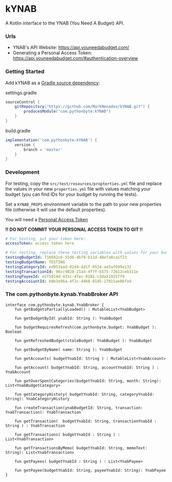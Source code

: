 # kYNAB
A Kotlin interface to the YNAB (You Need A Budget) API.

### Urls

* YNAB's API Website: https://api.youneedabudget.com/
* Generating a Personal Access Token: https://api.youneedabudget.com/#authentication-overview

### Getting Started

Add kYNAB as a [Gradle source dependency](https://blog.gradle.org/introducing-source-dependencies):

settings.gradle
```groovy
sourceControl {
    gitRepository("https://github.com/MarkNenadov/kYNAB.git") {
        producesModule("com.pythonbyte:kYNAB")
    }
}
```

build.gradle
```groovy
implementation('com.pythonbyte:kYNAB') {
    version {
        branch = 'master'
    }
}
```


### Development

For testing, copy the `src/test/resources/propterties.yml` file and replace the values in your new `properties.yml` file with values matching your budget (you can find IDs for your budget by running the tests).

Set a `KYNAB_PROPS` environment variable to the path to your new properties file (otherwise it will use the default properties).

You will need a [Personal Access Token](https://api.youneedabudget.com/#authentication-overview)

**!! DO NOT COMMIT YOUR PERSONAL ACCESS TOKEN TO GIT !!**

```yaml
# For testing, put your token here:
accessToken: access token here

# For testing, replace these testing variables with values for your budget:
testingBudgetId: 716692c6-55db-4b79-b11d-48efa0ca1f23
testingBudgetName: TESTING
testingCategoryId: ed953aad-02d4-4d1f-9524-ae5af699a132
testingTransactionId: 96cc9028-21ad-4f7f-b575-72612ceb311e
testingPayeeId: e2f5814d-431c-47ec-8101-c3da519257f9
testingAccoiuntId: b0b3e9ba-4f2c-44b8-91d5-27815ae86fed
```

### The com.pythonbyte.kynab.YnabBroker API

```
interface com.pythonbyte.kynab.YnabBroker {
    fun getBudgetsPartiallyLoaded() : MutableList<YnabBudget>

    fun getBudgetById( ynabId: String ): YnabBudget

    fun budgetRequiresRefresh(com.pythonbyte.budget: YnabBudget ): Boolean

    fun getRefreshedBudget(staleBudget: YnabBudget ): YnabBudget

    fun getBudgetByName( name: String ): YnabBudget

    fun getAccounts( budgetYnabId: String ) : MutableList<YnabAccount>

    fun getAccount( budgetYnabId: String, accountYnabId: String ) : YnabAccount

    fun getOverSpentCategories(budgetYnabId: String, month: String): List<YnabBudgetCategory>

    fun getCategoryHistory( budgetYnabId: String, categoryYnabId: String): YnabCategoryHistory

    fun createTransaction(ynabBudgetId: String, transaction: YnabTransaction): YnabTransaction

    fun getTransaction(  budgetYnabId: String, transactionYnabId : String ) : YnabTransaction

    fun getTransactions( budgetYnabId : String ) : List<YnabTransaction>

    fun getTransactionsByMemo( budgetYnabId: String, memoText: String): List<YnabTransaction>

    fun getPayees( budgetYnabId : String ) : List<YnabPayee>

    fun getPayee(budgetYnabId: String, payeeYnabId: String): YnabPayee
}
```
